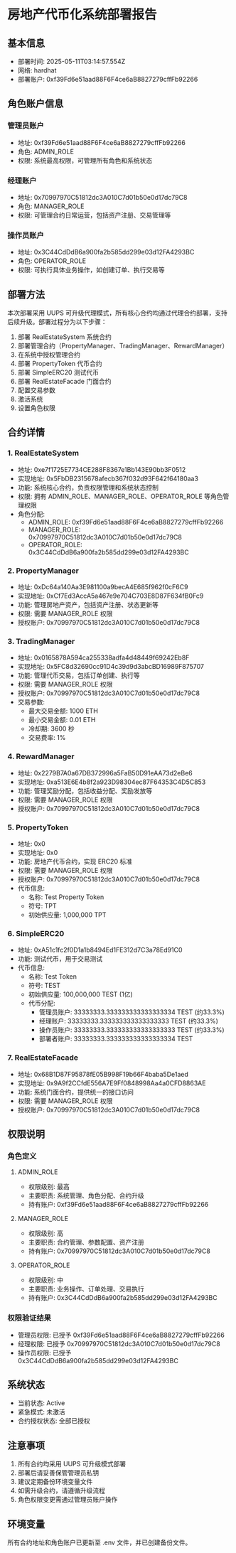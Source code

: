 # 房地产代币化系统部署报告

## 基本信息
- 部署时间: 2025-05-11T03:14:57.554Z
- 网络: hardhat
- 部署账户: 0xf39Fd6e51aad88F6F4ce6aB8827279cffFb92266

## 角色账户信息
### 管理员账户
- 地址: 0xf39Fd6e51aad88F6F4ce6aB8827279cffFb92266
- 角色: ADMIN_ROLE
- 权限: 系统最高权限，可管理所有角色和系统状态

### 经理账户
- 地址: 0x70997970C51812dc3A010C7d01b50e0d17dc79C8
- 角色: MANAGER_ROLE
- 权限: 可管理合约日常运营，包括资产注册、交易管理等

### 操作员账户
- 地址: 0x3C44CdDdB6a900fa2b585dd299e03d12FA4293BC
- 角色: OPERATOR_ROLE
- 权限: 可执行具体业务操作，如创建订单、执行交易等

## 部署方法
本次部署采用 UUPS 可升级代理模式，所有核心合约均通过代理合约部署，支持后续升级。部署过程分为以下步骤：
1. 部署 RealEstateSystem 系统合约
2. 部署管理合约（PropertyManager、TradingManager、RewardManager）
3. 在系统中授权管理合约
4. 部署 PropertyToken 代币合约
5. 部署 SimpleERC20 测试代币
6. 部署 RealEstateFacade 门面合约
7. 配置交易参数
8. 激活系统
9. 设置角色权限

## 合约详情

### 1. RealEstateSystem
- 地址: 0xe7f1725E7734CE288F8367e1Bb143E90bb3F0512
- 实现地址: 0x5FbDB2315678afecb367f032d93F642f64180aa3
- 功能: 系统核心合约，负责权限管理和系统状态控制
- 权限: 拥有 ADMIN_ROLE、MANAGER_ROLE、OPERATOR_ROLE 等角色管理权限
- 角色分配:
  - ADMIN_ROLE: 0xf39Fd6e51aad88F6F4ce6aB8827279cffFb92266
  - MANAGER_ROLE: 0x70997970C51812dc3A010C7d01b50e0d17dc79C8
  - OPERATOR_ROLE: 0x3C44CdDdB6a900fa2b585dd299e03d12FA4293BC

### 2. PropertyManager
- 地址: 0xDc64a140Aa3E981100a9becA4E685f962f0cF6C9
- 实现地址: 0xCf7Ed3AccA5a467e9e704C703E8D87F634fB0Fc9
- 功能: 管理房地产资产，包括资产注册、状态更新等
- 权限: 需要 MANAGER_ROLE 权限
- 授权账户: 0x70997970C51812dc3A010C7d01b50e0d17dc79C8

### 3. TradingManager
- 地址: 0x0165878A594ca255338adfa4d48449f69242Eb8F
- 实现地址: 0x5FC8d32690cc91D4c39d9d3abcBD16989F875707
- 功能: 管理代币交易，包括订单创建、执行等
- 权限: 需要 MANAGER_ROLE 权限
- 授权账户: 0x70997970C51812dc3A010C7d01b50e0d17dc79C8
- 交易参数:
  - 最大交易金额: 1000 ETH
  - 最小交易金额: 0.01 ETH
  - 冷却期: 3600 秒
  - 交易费率: 1%

### 4. RewardManager
- 地址: 0x2279B7A0a67DB372996a5FaB50D91eAA73d2eBe6
- 实现地址: 0xa513E6E4b8f2a923D98304ec87F64353C4D5C853
- 功能: 管理奖励分配，包括收益分配、奖励发放等
- 权限: 需要 MANAGER_ROLE 权限
- 授权账户: 0x70997970C51812dc3A010C7d01b50e0d17dc79C8

### 5. PropertyToken
- 地址: 0x0
- 实现地址: 0x0
- 功能: 房地产代币合约，实现 ERC20 标准
- 权限: 需要 MANAGER_ROLE 权限
- 授权账户: 0x70997970C51812dc3A010C7d01b50e0d17dc79C8
- 代币信息:
  - 名称: Test Property Token
  - 符号: TPT
  - 初始供应量: 1,000,000 TPT

### 6. SimpleERC20
- 地址: 0xA51c1fc2f0D1a1b8494Ed1FE312d7C3a78Ed91C0
- 功能: 测试代币，用于交易测试
- 代币信息:
  - 名称: Test Token
  - 符号: TEST
  - 初始供应量: 100,000,000 TEST (1亿)
  - 代币分配:
    - 管理员账户: 33333333.333333333333333334 TEST (约33.3%)
    - 经理账户: 33333333.333333333333333333 TEST (约33.3%)
    - 操作员账户: 33333333.333333333333333333 TEST (约33.3%)
    - 部署者账户: 33333333.333333333333333334 TEST

### 7. RealEstateFacade
- 地址: 0x68B1D87F95878fE05B998F19b66F4baba5De1aed
- 实现地址: 0x9A9f2CCfdE556A7E9Ff0848998Aa4a0CFD8863AE
- 功能: 系统门面合约，提供统一的接口访问
- 权限: 需要 MANAGER_ROLE 权限
- 授权账户: 0x70997970C51812dc3A010C7d01b50e0d17dc79C8

## 权限说明
### 角色定义
1. ADMIN_ROLE
   - 权限级别: 最高
   - 主要职责: 系统管理、角色分配、合约升级
   - 持有账户: 0xf39Fd6e51aad88F6F4ce6aB8827279cffFb92266

2. MANAGER_ROLE
   - 权限级别: 高
   - 主要职责: 合约管理、参数配置、资产注册
   - 持有账户: 0x70997970C51812dc3A010C7d01b50e0d17dc79C8

3. OPERATOR_ROLE
   - 权限级别: 中
   - 主要职责: 业务操作、订单处理、交易执行
   - 持有账户: 0x3C44CdDdB6a900fa2b585dd299e03d12FA4293BC

### 权限验证结果
- 管理员权限: 已授予 0xf39Fd6e51aad88F6F4ce6aB8827279cffFb92266
- 经理权限: 已授予 0x70997970C51812dc3A010C7d01b50e0d17dc79C8
- 操作员权限: 已授予 0x3C44CdDdB6a900fa2b585dd299e03d12FA4293BC

## 系统状态
- 当前状态: Active
- 紧急模式: 未激活
- 合约授权状态: 全部已授权

## 注意事项
1. 所有合约均采用 UUPS 可升级模式部署
2. 部署后请妥善保管管理员私钥
3. 建议定期备份环境变量文件
4. 如需升级合约，请遵循升级流程
5. 角色权限变更需通过管理员账户操作

## 环境变量
所有合约地址和角色账户已更新至 .env 文件，并已创建备份文件。
